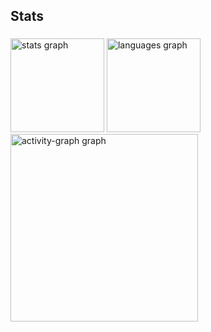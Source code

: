 <h2 align="left">Stats</h2>

###

<div align="left">
  <img src="https://github-readme-stats.vercel.app/api?username=Henriquediasleite&hide_title=false&hide_rank=false&show_icons=true&include_all_commits=true&count_private=true&disable_animations=false&theme=ocean_dark&locale=en&hide_border=false&order=1" height="150" alt="stats graph"  />
  <img src="https://github-readme-stats.vercel.app/api/top-langs?username=Henriquediasleite&locale=en&hide_title=false&layout=compact&card_width=320&langs_count=5&theme=ocean_dark&hide_border=false&order=2" height="150" alt="languages graph"  />
  <img src="https://github-readme-activity-graph.vercel.app/graph?username=Henriquediasleite&radius=16&theme=modern-lilac&area=true&order=5" height="300" alt="activity-graph graph"  />
</div>

###
